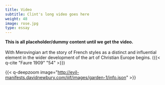 ```yaml
---
title: Video
subtitle: Clint's long video goes here
weight: 48
image: rose.jpg
type: essay
---
```


**This is all placeholder/dummy content until we get the video.**
<br>
<br>
With Merovingian art the story of French styles as a distinct and
influential element in the wider development of the art of Christian Europe
begins. ({{< q-cite "Faure 1909" "54" >}})


{{< q-deepzoom image="http://evil-manifests.davidnewbury.com/iiif/images/garden-1/info.json" >}}
